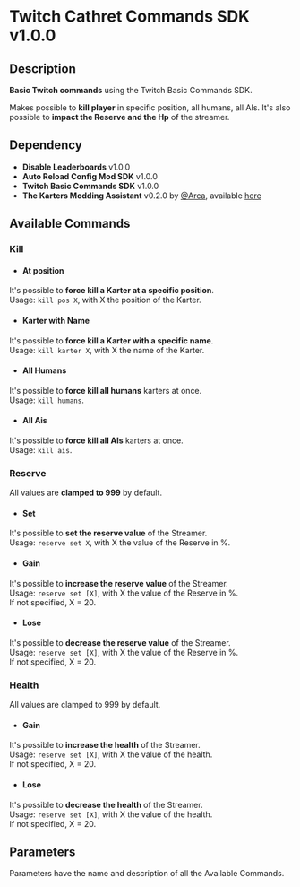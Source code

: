 ﻿# Twitch Cathret Commands SDK v1.0.0

## Description
**Basic Twitch commands** using the Twitch Basic Commands SDK.

Makes possible to **kill player** in specific position, all humans, all AIs. It's also possible to **impact the Reserve and the Hp** of the streamer.

## Dependency
- **Disable Leaderboards** v1.0.0
- **Auto Reload Config Mod SDK** v1.0.0
- **Twitch Basic Commands SDK** v1.0.0
- **The Karters Modding Assistant** v0.2.0 by [@Arca](https://github.com/iArcadia), available [here](https://github.com/The-Karters-Community/The-Karters-Modding-Assistant-SDK)

## Available Commands

### Kill

- #### At position
It's possible to **force kill a Karter at a specific position**.\
Usage: `kill pos X`, with X the position of the Karter.

- #### Karter with Name
It's possible to **force kill a Karter with a specific name**.\
Usage: `kill karter X`, with X the name of the Karter.

- #### All Humans
It's possible to **force kill all humans** karters at once.\
Usage: `kill humans`.

- #### All Ais
It's possible to **force kill all AIs** karters at once.\
Usage: `kill ais`.

### Reserve
All values are **clamped to 999** by default.

- #### Set
It's possible to **set the reserve value** of the Streamer.\
Usage: `reserve set X`, with X the value of the Reserve in %.

- #### Gain
It's possible to **increase the reserve value** of the Streamer.\
Usage: `reserve set [X]`, with X the value of the Reserve in %.\
If not specified, X = 20.

- #### Lose
It's possible to **decrease the reserve value** of the Streamer.\
Usage: `reserve set [X]`, with X the value of the Reserve in %.\
If not specified, X = 20.

### Health
All values are clamped to 999 by default.

- #### Gain
It's possible to **increase the health** of the Streamer.\
Usage: `reserve set [X]`, with X the value of the health.\
If not specified, X = 20.

- #### Lose
It's possible to **decrease the health** of the Streamer.\
Usage: `reserve set [X]`, with X the value of the health.\
If not specified, X = 20.

## Parameters
Parameters have the name and description of all the Available Commands.
